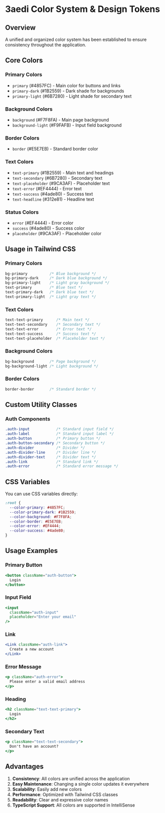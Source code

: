 # 3aedi Color System & Design Tokens


## Overview
A unified and organized color system has been established to ensure consistency throughout the application.

## Core Colors

### Primary Colors
- `primary` (#4857FC) - Main color for buttons and links
- `primary-dark` (#1B2559) - Dark shade for backgrounds
- `primary-light` (#6B7280) - Light shade for secondary text

### Background Colors
- `background` (#F7F8FA) - Main page background
- `background-light` (#F9FAFB) - Input field background

### Border Colors
- `border` (#E5E7EB) - Standard border color

### Text Colors
- `text-primary` (#1B2559) - Main text and headings
- `text-secondary` (#6B7280) - Secondary text
- `text-placeholder` (#9CA3AF) - Placeholder text
- `text-error` (#EF4444) - Error text
- `text-success` (#4ade80) - Success text
- `text-headline` (#312e81) - Headline text

### Status Colors
- `error` (#EF4444) - Error color
- `success` (#4ade80) - Success color
- `placeholder` (#9CA3AF) - Placeholder color

## Usage in Tailwind CSS

### Primary Colors
```css
bg-primary          /* Blue background */
bg-primary-dark     /* Dark blue background */
bg-primary-light    /* Light gray background */
text-primary        /* Blue text */
text-primary-dark   /* Dark blue text */
text-primary-light  /* Light gray text */
```

### Text Colors
```css
text-text-primary      /* Main text */
text-text-secondary    /* Secondary text */
text-text-error        /* Error text */
text-text-success      /* Success text */
text-text-placeholder  /* Placeholder text */
```

### Background Colors
```css
bg-background       /* Page background */
bg-background-light /* Light background */
```

### Border Colors
```css
border-border       /* Standard border */
```

## Custom Utility Classes

### Auth Components
```css
.auth-input            /* Standard input field */
.auth-label            /* Standard input label */
.auth-button           /* Primary button */
.auth-button-secondary /* Secondary button */
.auth-divider          /* Divider */
.auth-divider-line     /* Divider line */
.auth-divider-text     /* Divider text */
.auth-link             /* Standard link */
.auth-error            /* Standard error message */
```

## CSS Variables

You can use CSS variables directly:
```css
:root {
  --color-primary: #4857FC;
  --color-primary-dark: #1B2559;
  --color-background: #F7F8FA;
  --color-border: #E5E7EB;
  --color-error: #EF4444;
  --color-success: #4ade80;
}
```

## Usage Examples

### Primary Button
```jsx
<button className="auth-button">
  Login
</button>
```

### Input Field
```jsx
<input 
  className="auth-input"
  placeholder="Enter your email"
/>
```

### Link
```jsx
<Link className="auth-link">
  Create a new account
</Link>
```

### Error Message
```jsx
<p className="auth-error">
  Please enter a valid email address
</p>
```

### Heading
```jsx
<h2 className="text-text-primary">
  Login
</h2>
```

### Secondary Text
```jsx
<p className="text-text-secondary">
  Don't have an account?
</p>
```

## Advantages

1. **Consistency**: All colors are unified across the application
2. **Easy Maintenance**: Changing a single color updates it everywhere
3. **Scalability**: Easily add new colors
4. **Performance**: Optimized with Tailwind CSS classes
5. **Readability**: Clear and expressive color names
6. **TypeScript Support**: All colors are supported in IntelliSense
